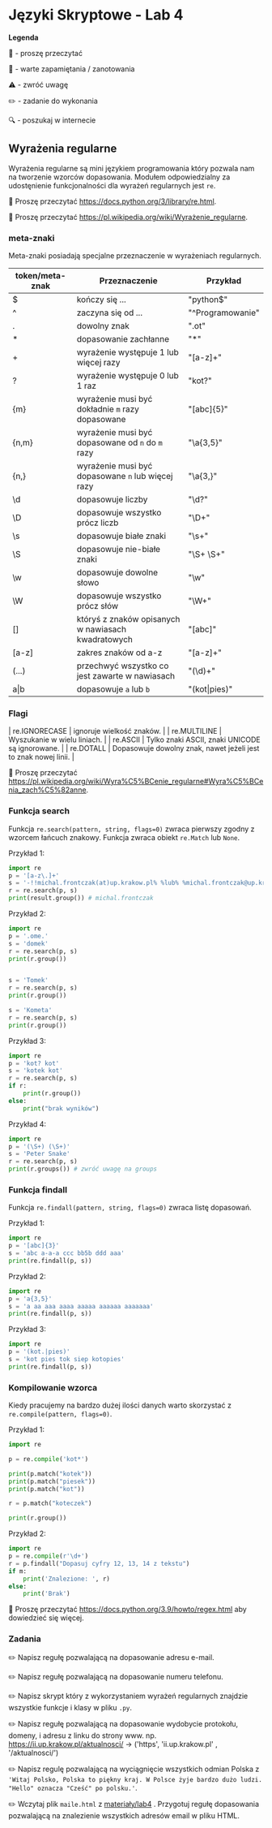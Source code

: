 # Języki Skryptowe - Lab 4

**Legenda**

📖 - proszę przeczytać

📝 - warte zapamiętania / zanotowania

⚠️ - zwróć uwagę

✏️ - zadanie do wykonania

🔍 - poszukaj w internecie


## Wyrażenia regularne 
Wyrażenia regularne są mini językiem programowania który pozwala nam na tworzenie wzorców dopasowania. 
Modułem odpowiedzialny za udostęnienie funkcjonalności dla wyrażeń regularnych jest `re`.

📖 Proszę przeczytać https://docs.python.org/3/library/re.html.

📖 Proszę przeczytać https://pl.wikipedia.org/wiki/Wyrażenie_regularne.

### meta-znaki 
Meta-znaki posiadają specjalne przeznaczenie w wyrażeniach regularnych. 

| token/meta-znak  | Przeznaczenie | Przykład |
| ------------- | ------------- | ------------- |
| $  | kończy się ...  |  "python$" |
| ^  | zaczyna się od ...   | "^Programowanie" |
| .  | dowolny znak | ".ot" |
| \*  | dopasowanie zachłanne | "\*" |
| + | wyrażenie występuje 1 lub więcej razy | "\[a-z\]+" |
| ? | wyrażenie występuje 0 lub 1 raz | "kot?" |
| {m} | wyrażenie musi być dokładnie `m` razy dopasowane | "\[abc\]{5}" |
| {n,m} | wyrażenie musi być dopasowane od `n` do `m` razy | "\a{3,5}" |
| {n,} | wyrażenie musi być dopasowane `n` lub więcej razy | "\a{3,}" |
| \d | dopasowuje liczby | "\d?" |
| \D | dopasowuje wszystko prócz liczb | "\D+" |
| \s | dopasowuje białe znaki | "\s+" |
| \S | dopasowuje nie-białe znaki | "\S+ \S+" |
| \w | dopasowuje dowolne słowo | "\w" |
| \W | dopasowuje wszystko prócz słów | "\W+" |
| [] | któryś z znaków opisanych w nawiasach kwadratowych | "\[abc\]" |
| \[a-z\] | zakres znaków od a-z | "\[a-z\]+" |
| (...) | przechwyć wszystko co jest zawarte w nawiasach | "(\d)+" |
| a\|b  | dopasowuje `a` lub `b` | "(kot\|pies)" |

### Flagi
| re.IGNORECASE | ignoruje wielkość znaków. |
| re.MULTILINE | Wyszukanie w wielu liniach. |
| re.ASCII | Tylko znaki ASCII, znaki UNICODE są ignorowane. |
| re.DOTALL | Dopasowuje dowolny znak, nawet jeżeli jest to znak nowej linii. |

📖 Proszę przeczytać https://pl.wikipedia.org/wiki/Wyra%C5%BCenie_regularne#Wyra%C5%BCenia_zach%C5%82anne.

### Funkcja search
Funkcja `re.search(pattern, string, flags=0)` zwraca pierwszy zgodny z wzorcem łańcuch znakowy. 
Funkcja zwraca obiekt `re.Match` lub `None`.

Przykład 1:
```python
import re
p = '[a-z\.]+'
s = '-!!michal.frontczak(at)up.krakow.pl% %lub% %michal.frontczak@up.krakow.pl!!-'
r = re.search(p, s)
print(result.group()) # michal.frontczak
```

Przykład 2:
```python
import re
p = '.ome.'
s = 'domek'
r = re.search(p, s)
print(r.group())


s = 'Tomek'
r = re.search(p, s)
print(r.group())

s = 'Kometa'
r = re.search(p, s)
print(r.group())
```

Przykład 3:
```python
import re
p = 'kot? kot'
s = 'kotek kot'
r = re.search(p, s)
if r:
    print(r.group())
else:
    print("brak wyników")
```

Przykład 4:
```python
import re
p = '(\S+) (\S+)'
s = 'Peter Snake'
r = re.search(p, s)
print(r.groups()) # zwróć uwagę na groups
```

### Funkcja findall
Funkcja `re.findall(pattern, string, flags=0)` zwraca listę dopasowań.

Przykład 1:
```python
import re
p = '[abc]{3}'
s = 'abc a-a-a ccc bb5b ddd aaa'
print(re.findall(p, s))
```
Przykład 2:
```python
import re
p = 'a{3,5}'
s = 'a aa aaa aaaa aaaaa aaaaaa aaaaaaa'
print(re.findall(p, s))
```

Przykład 3:
```python
import re
p = '(kot.|pies)'
s = 'kot pies tok siep kotopies'
print(re.findall(p, s))
```

### Kompilowanie wzorca
Kiedy pracujemy na bardzo dużej ilości danych warto skorzystać z `re.compile(pattern, flags=0)`. 

Przykład 1:

```python
import re

p = re.compile('kot*')

print(p.match("kotek"))
print(p.match("piesek"))
print(p.match("kot"))

r = p.match("koteczek")

print(r.group())
```

Przykład 2:
```python
import re
p = re.compile(r'\d+')
r = p.findall("Dopasuj cyfry 12, 13, 14 z tekstu")
if m:
    print('Znalezione: ', r)
else:
    print('Brak')
```

📖 Proszę przeczytać https://docs.python.org/3.9/howto/regex.html aby dowiedzieć się więcej.

### Zadania

✏️ Napisz regułę pozwalającą na dopasowanie adresu e-mail.

✏️ Napisz regułę pozwalającą na dopasowanie numeru telefonu.

✏️ Napisz skrypt który z wykorzystaniem wyrażeń regularnych znajdzie wszystkie funkcje i klasy w pliku `.py`.

✏️ Napisz regułę pozwalającą na dopasowanie wydobycie protokołu, domeny, i adresu z linku do strony www. np. https://ii.up.krakow.pl/aktualnosci/ -> ('https', 'ii.up.krakow.pl' , '/aktualnosci/')

✏️ Napisz regulę pozwalającą na wyciągnięcie wszystkich odmian Polska z 
`'Witaj Polsko, Polska to piękny kraj. W Polsce żyje bardzo dużo ludzi. "Hello" oznacza "Cześć" po polsku.'`.

✏️ Wczytaj plik `maile.html` z [materiały/lab4](materiały/lab4) . Przygotuj regułę dopasowania pozwalającą na znalezienie wszystkich adresów email w pliku HTML.
  
